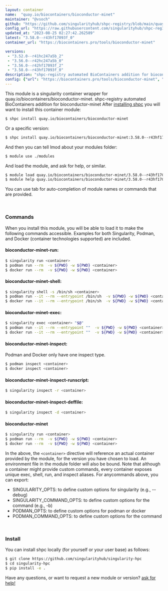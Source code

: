 ```yaml
---
layout: container
name:  "quay.io/biocontainers/bioconductor-minet"
maintainer: "@vsoch"
github: "https://github.com/singularityhub/shpc-registry/blob/main/quay.io/biocontainers/bioconductor-minet/container.yaml"
config_url: "https://raw.githubusercontent.com/singularityhub/shpc-registry/main/quay.io/biocontainers/bioconductor-minet/container.yaml"
updated_at: "2023-08-25 02:27:42.262589"
latest: "3.58.0--r43hf17093f_0"
container_url: "https://biocontainers.pro/tools/bioconductor-minet"

versions:
 - "3.52.0--r41hc247a5b_2"
 - "3.56.0--r42hc247a5b_0"
 - "3.56.0--r42hf17093f_2"
 - "3.58.0--r43hf17093f_0"
description: "shpc-registry automated BioContainers addition for bioconductor-minet"
config: {"url": "https://biocontainers.pro/tools/bioconductor-minet", "maintainer": "@vsoch", "description": "shpc-registry automated BioContainers addition for bioconductor-minet", "latest": {"3.58.0--r43hf17093f_0": "sha256:4221e4a8090bac6e8c9dc5bb94ae11411765ef654aa0bd863d6ed22993f50035"}, "tags": {"3.52.0--r41hc247a5b_2": "sha256:4181941308d592f74492ee9f275e3eb0ef8871167bf5c03c35c691141aefaab9", "3.56.0--r42hc247a5b_0": "sha256:6a7b549554de48e108b28b47f0606faf996ead45dc6e490a229af7d2184b19ac", "3.56.0--r42hf17093f_2": "sha256:72e65e2314026167155bde2c4aad00256c0a737ed6a78bf6b3745bc14b90c3a1", "3.58.0--r43hf17093f_0": "sha256:4221e4a8090bac6e8c9dc5bb94ae11411765ef654aa0bd863d6ed22993f50035"}, "docker": "quay.io/biocontainers/bioconductor-minet"}
---
```


This module is a singularity container wrapper for quay.io/biocontainers/bioconductor-minet.
shpc-registry automated BioContainers addition for bioconductor-minet
After [installing shpc](#install) you will want to install this container module:


```bash
$ shpc install quay.io/biocontainers/bioconductor-minet
```

Or a specific version:

```bash
$ shpc install quay.io/biocontainers/bioconductor-minet:3.58.0--r43hf17093f_0
```

And then you can tell lmod about your modules folder:

```bash
$ module use ./modules
```

And load the module, and ask for help, or similar.

```bash
$ module load quay.io/biocontainers/bioconductor-minet/3.58.0--r43hf17093f_0
$ module help quay.io/biocontainers/bioconductor-minet/3.58.0--r43hf17093f_0
```

You can use tab for auto-completion of module names or commands that are provided.

<br>

### Commands

When you install this module, you will be able to load it to make the following commands accessible.
Examples for both Singularity, Podman, and Docker (container technologies supported) are included.

#### bioconductor-minet-run:

```bash
$ singularity run <container>
$ podman run --rm  -v ${PWD} -w ${PWD} <container>
$ docker run --rm  -v ${PWD} -w ${PWD} <container>
```

#### bioconductor-minet-shell:

```bash
$ singularity shell -s /bin/sh <container>
$ podman run --it --rm --entrypoint /bin/sh  -v ${PWD} -w ${PWD} <container>
$ docker run --it --rm --entrypoint /bin/sh  -v ${PWD} -w ${PWD} <container>
```

#### bioconductor-minet-exec:

```bash
$ singularity exec <container> "$@"
$ podman run --it --rm --entrypoint ""  -v ${PWD} -w ${PWD} <container> "$@"
$ docker run --it --rm --entrypoint ""  -v ${PWD} -w ${PWD} <container> "$@"
```

#### bioconductor-minet-inspect:

Podman and Docker only have one inspect type.

```bash
$ podman inspect <container>
$ docker inspect <container>
```

#### bioconductor-minet-inspect-runscript:

```bash
$ singularity inspect -r <container>
```

#### bioconductor-minet-inspect-deffile:

```bash
$ singularity inspect -d <container>
```



#### bioconductor-minet

```bash
$ singularity run <container>
$ podman run --rm  -v ${PWD} -w ${PWD} <container>
$ docker run --rm  -v ${PWD} -w ${PWD} <container>
```


In the above, the `<container>` directive will reference an actual container provided
by the module, for the version you have chosen to load. An environment file in the
module folder will also be bound. Note that although a container
might provide custom commands, every container exposes unique exec, shell, run, and
inspect aliases. For anycommands above, you can export:

 - SINGULARITY_OPTS: to define custom options for singularity (e.g., --debug)
 - SINGULARITY_COMMAND_OPTS: to define custom options for the command (e.g., -b)
 - PODMAN_OPTS: to define custom options for podman or docker
 - PODMAN_COMMAND_OPTS: to define custom options for the command

<br>

### Install

You can install shpc locally (for yourself or your user base) as follows:

```bash
$ git clone https://github.com/singularityhub/singularity-hpc
$ cd singularity-hpc
$ pip install -e .
```

Have any questions, or want to request a new module or version? [ask for help!](https://github.com/singularityhub/singularity-hpc/issues)